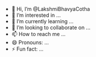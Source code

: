 - 👋 Hi, I’m @LakshmiBhavyaCotha
- 👀 I’m interested in ...
- 🌱 I’m currently learning ...
- 💞️ I’m looking to collaborate on ...
- 📫 How to reach me ...
- 😄 Pronouns: ...
- ⚡ Fun fact: ...

<!---
LakshmiBhavyaCotha/LakshmiBhavyaCotha is a ✨ special ✨ repository because its `README.md` (this file) appears on your GitHub profile.
You can click the Preview link to take a look at your changes.
--->
